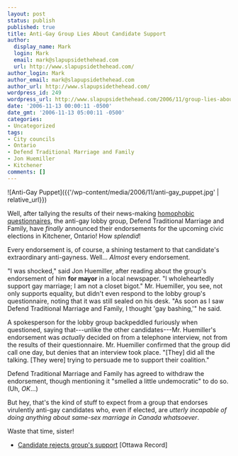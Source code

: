 ```yaml
---
layout: post
status: publish
published: true
title: Anti-Gay Group Lies About Candidate Support
author:
  display_name: Mark
  login: Mark
  email: mark@slapupsidethehead.com
  url: http://www.slapupsidethehead.com/
author_login: Mark
author_email: mark@slapupsidethehead.com
author_url: http://www.slapupsidethehead.com/
wordpress_id: 249
wordpress_url: http://www.slapupsidethehead.com/2006/11/group-lies-about-support/
date: '2006-11-13 00:00:11 -0500'
date_gmt: '2006-11-13 05:00:11 -0500'
categories:
- Uncategorized
tags:
- City councils
- Ontario
- Defend Traditional Marriage and Family
- Jon Huemiller
- Kitchener
comments: []
---
```

![Anti-Gay Puppet]({{'/wp-content/media/2006/11/anti-gay_puppet.jpg' | relative_url}})

Well, after tallying the results of their news-making [homophobic questionnaires](http://www.slapupsidethehead.com/2006/11/group-endorses-homophobic-trustees/ "Because job competence isn't as important as anti-gayness!"), the anti-gay lobby group, Defend Traditional Marriage and Family, have _finally_ announced their endorsements for the upcoming civic elections in Kitchener, Ontario! How _splendid_!

Every endorsement is, of course, a shining testament to that candidate's extraordinary anti-gayness. Well... _Almost_ every endorsement.

"I was shocked," said Jon Huemiller, after reading about the group's endorsement of him **for mayor** in a local newspaper. "I wholeheartedly support gay marriage; I am not a closet bigot." Mr. Huemiller, you see, not only supports equality, but didn't even respond to the lobby group's questionnaire, noting that it was still sealed on his desk. "As soon as I saw Defend Traditional Marriage and Family, I thought 'gay bashing,'" he said.

A spokesperson for the lobby group backpeddled furiously when questioned, saying that---unlike the other candidates---Mr. Huemiller's endorsement was _actually_ decided on from a telephone interview, not from the results of their questionnaire. Mr. Huemiller confirmed that the group did call one day, but denies that an interview took place. "[They] did all the talking. [They were] trying to persuade me to support their coalition."

Defend Traditional Marriage and Family has agreed to withdraw the endorsement, though mentioning it "smelled a little undemocratic" to do so. (Uh, _OK_...)

But hey, that's the kind of stuff to expect from a group that endorses virulently anti-gay candidates who, even if elected, are _utterly incapable of doing anything about same-sex marriage in Canada whatsoever_.

Waste that time, sister!

- [Candidate rejects group's support](http://www.therecord.com/NASApp/cs/ContentServer?pagename=record/Layout/Article_Type1&c=Article&cid=1163112613395&call_pageid=1024322085509&col=1024322199564) [Ottawa Record]

